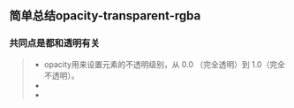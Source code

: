 ## 简单总结opacity-transparent-rgba

### 共同点是都和透明有关
>* opacity用来设置元素的不透明级别，从 0.0 （完全透明）到 1.0（完全不透明）。 
>*  
>* 